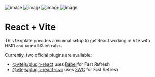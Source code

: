 ![image](https://github.com/qyy752457002/React-Event_Project/assets/88706924/03798c03-4573-492b-85c4-3bef89f0c6e5)
![image](https://github.com/qyy752457002/React-Event_Project/assets/88706924/98f8acab-6a93-4cf1-b47c-116db57fdcaa)
![image](https://github.com/qyy752457002/React-Event_Project/assets/88706924/2a1805a8-dce1-433e-b94f-94df1c8e87ad)
![image](https://github.com/qyy752457002/React-Event_Project/assets/88706924/278248dd-0b51-4cc4-ae5d-2149dc7dbf9b)

# React + Vite

This template provides a minimal setup to get React working in Vite with HMR and some ESLint rules.

Currently, two official plugins are available:

- [@vitejs/plugin-react](https://github.com/vitejs/vite-plugin-react/blob/main/packages/plugin-react/README.md) uses [Babel](https://babeljs.io/) for Fast Refresh
- [@vitejs/plugin-react-swc](https://github.com/vitejs/vite-plugin-react-swc) uses [SWC](https://swc.rs/) for Fast Refresh
